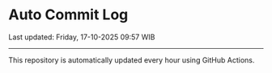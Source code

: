 # Auto Commit Log

Last updated: Friday, 17-10-2025 09:57 WIB

---

This repository is automatically updated every hour using GitHub Actions.
